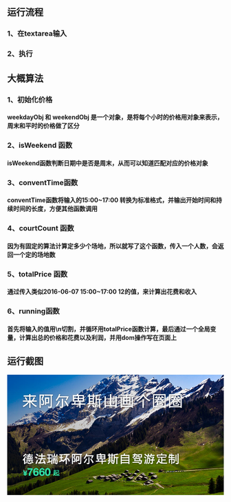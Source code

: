 ## 运行流程
### 1、在textarea输入
### 2、执行

## 大概算法
### 1、初始化价格
#### weekdayObj 和 weekendObj 是一个对象，是将每个小时的价格用对象来表示，周末和平时的价格做了区分
### 2、isWeekend 函数
#### isWeekend函数判断日期中是否是周末，从而可以知道匹配对应的价格对象
### 3、conventTime函数
#### conventTime函数将输入的15:00~17:00 转换为标准格式，并输出开始时间和持续时间的长度，方便其他函数调用
### 4、courtCount 函数
#### 因为有固定的算法计算定多少个场地，所以就写了这个函数，传入一个人数，会返回一个定的场地数
### 5、totalPrice 函数
#### 通过传入类似2016-06-07 15:00~17:00 12的值，来计算出花费和收入
### 6、running函数
#### 首先将输入的值用\n切割，并循环用totalPrice函数计算，最后通过一个全局变量，计算出总的价格和花费以及利润，并用dom操作写在页面上


## 运行截图
![image](./shots/5.jpg)